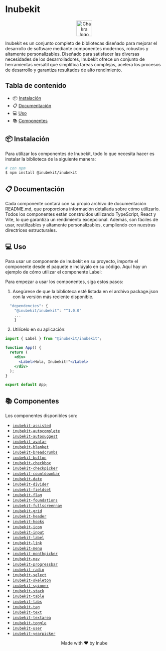 # Inubekit

<p align="center">
  <a href="https://github.com/selsa-inube">
    <img src="https://avatars.githubusercontent.com/u/112717130?s=200&v=4?raw=true" alt="Chakra logo" width="50" height="50" />
  </a>
</p>

Inubekit es un conjunto completo de bibliotecas diseñado para mejorar el desarrollo de software mediante componentes modernos, robustos y altamente personalizables. Diseñado para satisfacer las diversas necesidades de los desarrolladores, Inubekit ofrece un conjunto de herramientas versátil que simplifica tareas complejas, acelera los procesos de desarrollo y garantiza resultados de alto rendimiento.

## Tabla de contenido

- 📦 [Instalación](#📦-instalación)
- 📋 [Documentación](#📋-documentación)
- 💻 [Uso](#💻-Uso)
- 📚 [Componentes](#📚-componentes)

## 📦 Instalación

Para utilizar los componentes de Inubekit, todo lo que necesita hacer es instalar la biblioteca de la siguiente manera:

```sh
# con npm
$ npm install @inubekit/inubekit
```

## 📋 Documentación

Cada componente contará con su propio archivo de documentación README.md, que proporciona información detallada sobre cómo utilizarlo. Todos los componentes están construidos utilizando TypeScript, React y Vite, lo que garantiza un rendimiento excepcional. Además, son fáciles de usar, reutilizables y altamente personalizables, cumpliendo con nuestras directrices estructurales.

## 💻 Uso

Para usar un componente de Inubekit en su proyecto, importe el componente desde el paquete e inclúyalo en su código. Aquí hay un ejemplo de cómo utilizar el componente Label:

Para empezar a usar los componentes, siga estos pasos:

1. Asegúrese de que la biblioteca esté listada en el archivo package.json con la versión más reciente disponible.

```js
  "dependencies": {
    "@inubekit/inubekit": "^1.0.0"
    ...
    }
```

2. Utilícelo en su aplicación:

```jsx
import { Label } from "@inubekit/inubekit";

function App() {
  return (
    <div>
      <Label>Hola, Inubekit!"</Label>
    </div>
  );
}

export default App;
```

## 📚 Componentes

Los componentes disponibles son:

- [`inubekit-assisted`](./src/components/Assisted/)
- [`inubekit-autocomplete`](./src/components/Autocomplete/)
- [`inubekit-autosuggest`](./src/components/Autosuggest/)
- [`inubekit-avatar`](./src/components/Avatar/)
- [`inubekit-blanket`](./src/components/Blanket/)
- [`inubekit-breadcrumbs`](./src/components/Breadcrumbs/)
- [`inubekit-button`](./src/components/Button/)
- [`inubekit-checkbox`](./src/components/Checkbox/)
- [`inubekit-checkpicker`](./src/components/Checkpicker/)
- [`inubekit-countdownbar`](./src/components/Countdownbar/)
- [`inubekit-date`](./src/components/Date/)
- [`inubekit-divider`](./src/components/Divider/)
- [`inubekit-fieldset`](./src/components/Fieldset/)
- [`inubekit-flag`](./src/components/Flag/)
- [`inubekit-foundations`](./src/components/Foundations/)
- [`inubekit-fullscreennav`](./src/components/Fullscreennav/)
- [`inubekit-grid`](./src/components/Grid/)
- [`inubekit-header`](./src/components/Header/)
- [`inubekit-hooks`](./src/components/Hooks/)
- [`inubekit-icon`](./src/components/Icon/)
- [`inubekit-input`](./src/components/Input/)
- [`inubekit-label`](./src/components/Label/)
- [`inubekit-link`](./src/components/Link/)
- [`inubekit-menu`](./src/components/Menu/)
- [`inubekit-monthpicker`](./src/components/Monthpicker/)
- [`inubekit-nav`](./src/components/Nav/)
- [`inubekit-progressbar`](./src/components/Progressbar/)
- [`inubekit-radio`](./src/components/Radio/)
- [`inubekit-select`](./src/components/Select/)
- [`inubekit-skeleton`](./src/components/Skeleton/)
- [`inubekit-spinner`](./src/components/Spinner/)
- [`inubekit-stack`](./src/components/Stack/)
- [`inubekit-table`](./src/components/Table/)
- [`inubekit-tabs`](./src/components/Tabs/)
- [`inubekit-tag`](./src/components/Tag/)
- [`inubekit-text`](./src/components/Text/)
- [`inubekit-textarea`](./src/components/Textarea/)
- [`inubekit-toggle`](./src/components/Toggle/)
- [`inubekit-user`](./src/components/User/)
- [`inubekit-yearpicker`](./src/components/Yearpicker/)

<p  align="center"> Made with ❤️ by Inube </p>
